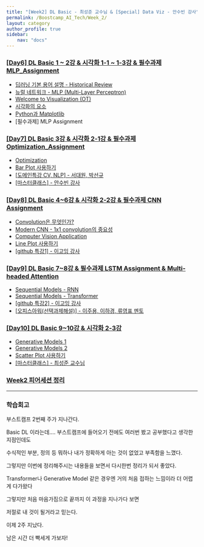 ```yaml
---
title: "[Week2] DL Basic - 최성준 교수님 & [Special] Data Viz - 안수빈 강사"
permalink: /Boostcamp_AI_Tech/Week_2/
layout: category
author_profile: true
sidebar:
    nav: "docs"
---
```


### [[Day6] DL Basic 1 ~ 2강 & 시각화 1-1 ~ 1-3강 & 필수과제 MLP_Assignment](https://raki-1203.github.io/boostcamp_ai_tech/week_2/README/)

- [딥러닝 기본 용어 설명 - Historical Review](https://raki-1203.github.io/boostcamp_ai_tech/week_2/01.-Deep-Learning-Basic-Terms-Explained-Historical-Review/)
- [뉴럴 네트워크 - MLP (Multi-Layer Perceptron)](https://raki-1203.github.io/boostcamp_ai_tech/week_2/02.-Neural-Network-MLP-(Multi-Layer-Perceptron)/)
- [Welcome to Visualization (OT)](https://raki-1203.github.io/boostcamp_ai_tech/week_2/03.-Welcome-to-Visualization-(OT)/)
- [시각화의 요소](https://raki-1203.github.io/boostcamp_ai_tech/week_2/04.-Elements-of-visualization/)
- [Python과 Matplotlib](https://raki-1203.github.io/boostcamp_ai_tech/week_2/05.-Python-and-Matplotlib/)
- [필수과제] MLP Assignment

### [[Day7] DL Basic 3강 & 시각화 2-1강 & 필수과제 Optimization_Assignment](https://raki-1203.github.io/boostcamp_ai_tech/week_2/README/)

- [Optimization](https://raki-1203.github.io/boostcamp_ai_tech/week_2/01.-Optimization/)
- [Bar Plot 사용하기](https://raki-1203.github.io/boostcamp_ai_tech/week_2/02.-Bar-Plot/)
- [[도메인특강 CV, NLP] - 서대원, 박선규](https://raki-1203.github.io/boostcamp_ai_tech/week_2/Domain-Special-Lecuture/)
- [[마스터클래스] - 안수빈 강사](https://raki-1203.github.io/boostcamp_ai_tech/week_2/MasterClass-AnSooBin/)

### [[Day8] DL Basic 4~6강 & 시각화 2-2강 & 필수과제 CNN Assignment](https://raki-1203.github.io/boostcamp_ai_tech/week_2/README/)

- [Convolution은 무엇인가?](https://raki-1203.github.io/boostcamp_ai_tech/week_2/01.-What-is-Convolution/)
- [Modern CNN - 1x1 convolution의 중요성](https://raki-1203.github.io/boostcamp_ai_tech/week_2/02.-Modern-CNN-1x1-convolution/)
- [Computer Vision Application](https://raki-1203.github.io/boostcamp_ai_tech/week_2/03.-Computer-Vision-Applications/)
- [Line Plot 사용하기](https://raki-1203.github.io/boostcamp_ai_tech/week_2/04.-Line-Plot/)
- [[github 특강1] - 이고잉 강사](https://raki-1203.github.io/boostcamp_ai_tech/week_2/github-1-egoing/)

### [[Day9] DL Basic 7~8강 & 필수과제 LSTM Assignment & Multi-headed Attention](https://raki-1203.github.io/boostcamp_ai_tech/week_2/README/)

- [Sequential Models - RNN](https://raki-1203.github.io/boostcamp_ai_tech/week_2/01.-Sequential-Models-RNN/)
- [Sequential Models - Transformer](https://raki-1203.github.io/boostcamp_ai_tech/week_2/02.-Sequential-Models-Transformer/)
- [[github 특강2] - 이고잉 강사](https://raki-1203.github.io/boostcamp_ai_tech/week_2/github-2-egoing/)
- [[오피스아워(선택과제해설)] - 이주용, 이하경, 류영표 멘토](https://raki-1203.github.io/boostcamp_ai_tech/week_2/OfficeHour/)

### [[Day10] DL Basic 9~10강 & 시각화 2-3강](https://raki-1203.github.io/boostcamp_ai_tech/week_2/README/)

- [Generative Models 1](https://raki-1203.github.io/boostcamp_ai_tech/week_2/01.-Generative-Models-1/)
- [Generative Models 2](https://raki-1203.github.io/boostcamp_ai_tech/week_2/02.-Generative-Models-2/)
- [Scatter Plot 사용하기](https://raki-1203.github.io/boostcamp_ai_tech/week_2/03.-Scatter-Plot/)
- [[마스터클래스] - 최성준 교수님](https://raki-1203.github.io/boostcamp_ai_tech/week_2/MasterClass-ChoiSungJun-Professor/)

### [Week2 피어세션 정리](https://github.com/raki-1203/Boostcamp_2st_Hot6/tree/main/Meetup-log/week2)

---
### 학습회고

부스트캠프 2번째 주가 지나간다.

Basic DL 이라는데.... 부스트캠프에 들어오기 전에도 여러번 봤고 공부했다고 생각한 지점인데도

수식적인 부분, 정의 등 뭐하나 내가 정확하게 아는 것이 없었고 부족함을 느꼈다.

그렇지만 이번에 정리해주시는 내용들을 보면서 다시한번 정리가 되서 좋았다.

Transformer나 Generative Model 같은 경우엔 거의 처음 접하는 느낌이라 더 어렵게 다가왔다

그렇지만 처음 마음가짐으로 끝까지 이 과정을 지나가다 보면 

저절로 내 것이 될거라고 믿는다.

이제 2주 지났다.

남은 시간 더 빡세게 가보자!